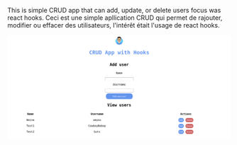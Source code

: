This is simple CRUD app that can add, update, or delete users focus was react hooks.
Ceci est une simple apllication CRUD qui permet de rajouter, modifier ou effacer des utilisateurs, l'intérêt était l'usage de react hooks.


![](ReactCrudHooks.png)
